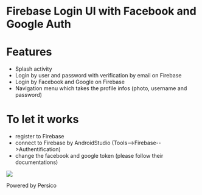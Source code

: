 
# Firebase Login UI with Facebook and Google Auth

# Features
- Splash activity
- Login by user and password with verification by email on Firebase
- Login by Facebook and Google on Firebase
- Navigation menu which takes the profile infos (photo, username and password)

# To let it works
- register to Firebase
- connect to Firebase by AndroidStudio (Tools-->Firebase-->Authentification)
- change the facebook and google token (please follow their documentations)

![](https://github.com/persicoandroid/website/blob/master/fotoLoginFirebase.jpg?raw=true)

Powered by Persico
